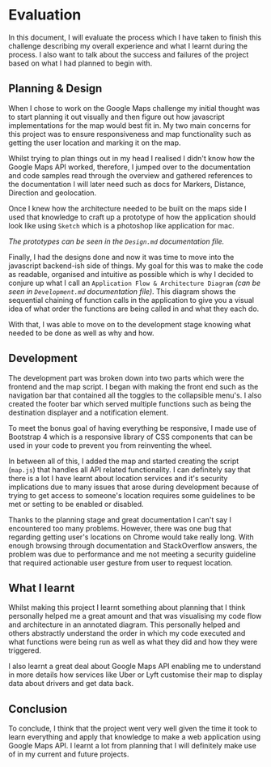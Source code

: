 # Evaluation

In this document, I will evaluate the process which I have taken to finish this challenge describing my overall experience and what I learnt during the process. I also want to talk about the success and failures of the project based on what I had planned to begin with.

## Planning & Design

When I chose to work on the Google Maps challenge my initial thought was to start planning it out visually and then figure out how javascript implementations for the map would best fit in. My two main concerns for this project was to ensure responsiveness and map functionality such as getting the user location and marking it on the map.

Whilst trying to plan things out in my head I realised I didn't know how the Google Maps API worked, therefore, I jumped over to the documentation and code samples read through the overview and gathered references to the documentation I will later need such as docs for Markers, Distance, Direction and geolocation.

Once I knew how the architecture needed to be built on the maps side I used that knowledge to craft up a prototype of how the application should look like using `Sketch` which is a photoshop like application for mac. 

*The prototypes can be seen in the `Design.md` documentation file.*

Finally, I had the designs done and now it was time to move into the javascript backend-ish side of things. My goal for this was to make the code as readable, organised and intuitive as possible which is why I decided to conjure up what I call an `Application Flow & Architecture Diagram` *(can be seen in `Development.md` documentation file)*. This diagram shows the sequential chaining of function calls in the application to give you a visual idea of what order the functions are being called in and what they each do. 

With that, I was able to move on to the development stage knowing what needed to be done as well as why and how.

## Development

The development part was broken down into two parts which were the frontend and the map script. I began with making the front end such as the navigation bar that contained all the toggles to the collapsible menu's. I also created the footer bar which served multiple functions such as being the destination displayer and a notification element.

To meet the bonus goal of having everything be responsive, I made use of Bootstrap 4 which is a responsive library of CSS components that can be used in your code to prevent you from reinventing the wheel.

In between all of this, I added the map and started creating the script (`map.js`) that handles all API related functionality. I can definitely say that there is a lot I have learnt about location services and it's security implications due to many issues that arose during development because of trying to get access to someone's location requires some guidelines to be met or setting to be enabled or disabled.

Thanks to the planning stage and great documentation I can't say I encountered too many problems. However, there was one bug that regarding getting user's locations on Chrome would take really long. With enough browsing through documentation and StackOverflow answers, the problem was due to performance and me not meeting a security guideline that required actionable user gesture from user to request location.

## What I learnt

Whilst making this project I learnt something about planning that I think personally helped me a great amount and that was visualising my code flow and architecture in an annotated diagram. This personally helped and others abstractly understand the order in which my code executed and what functions were being run as well as what they did and how they were triggered.

I also learnt a great deal about Google Maps API enabling me to understand in more details how services like Uber or Lyft customise their map to display data about drivers and get data back.

## Conclusion

To conclude, I think that the project went very well given the time it took to learn everything and apply that knowledge to make a web application using Google Maps API. I learnt a lot from planning that I will definitely make use of in my current and future projects.